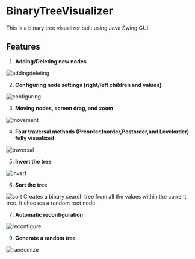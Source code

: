 # BinaryTreeVisualizer
This is a binary tree visualizer built using Java Swing GUI. 
## Features
1. **Adding/Deleting new nodes**

![addingdeleting](https://user-images.githubusercontent.com/72180759/148437602-c2791f0c-27f3-43d0-a1cd-37366ffaf735.gif)

2. **Configuring node settings (right/left children and values)**

![configuring](https://user-images.githubusercontent.com/72180759/148437948-27636656-cbc1-41c6-8aad-ed1970100300.gif)

3. **Moving nodes, screen drag, and zoom**

![movement](https://user-images.githubusercontent.com/72180759/148438112-2de1a122-6ae7-40f0-a777-ffd02faf8409.gif)

4. **Four traversal methods (Preorder,Inorder,Postorder,and Levelorder) fully visualized**

![traversal](https://user-images.githubusercontent.com/72180759/148438573-bca2b467-c04c-41f2-a6c5-00e6ef9ac37f.gif)

5. **Invert the tree**

![invert](https://user-images.githubusercontent.com/72180759/148439242-6cc5e267-67e8-4d9c-bcdc-20f41c6a0a6e.gif)

6. **Sort the tree**

![sort](https://user-images.githubusercontent.com/72180759/148439261-fb3f970f-c855-4563-bc7f-68d99085360a.gif)
Creates a binary search tree from all the values within the current tree. It chooses a random root node.

7. **Automatic reconfiguration**

![reconfigure](https://user-images.githubusercontent.com/72180759/148439275-d28e4d3b-7d01-4982-ba91-fc43d7506f4d.gif)

9. **Generate a random tree**

![randomize](https://user-images.githubusercontent.com/72180759/148439291-5acaa31c-3f19-4d32-b8e6-fa6311493239.gif)
